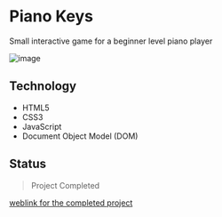 # Piano Keys

Small interactive game for a beginner level piano player

![image](https://media.giphy.com/media/RccMM7hsUoW4w/giphy.gif)

## Technology

- HTML5
- CSS3
- JavaScript
- Document Object Model (DOM)

## Status

> Project Completed

[weblink for the completed project](https://github.com/CustomHaven/piano-keys-project)
